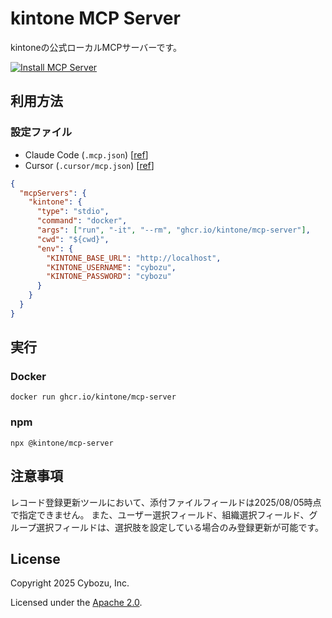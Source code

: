 # kintone MCP Server

kintoneの公式ローカルMCPサーバーです。

[![Install MCP Server](https://cursor.com/deeplink/mcp-install-dark.svg)](https://cursor.com/install-mcp?name=kintone&config=JTdCJTIyY29tbWFuZCUyMiUzQSUyMmRvY2tlciUyMHJ1biUyMC1pdCUyMC0tcm0lMjBnaGNyLmlvJTJGa2ludG9uZSUyRm1jcC1zZXJ2ZXIlMjIlN0Q%3D)

<!--

Cursorのインストール用Deep Linkは以下のJSONから生成している

{
  "kintone": {
    "command": "docker",
    "args": ["run", "-it", "--rm", "ghcr.io/kintone/mcp-server:latest"]
  }
}

作成方法は以下を参照
https://docs.cursor.com/ja/tools/developers

-->

## 利用方法

### 設定ファイル

- Claude Code (`.mcp.json`) \[[ref](https://docs.anthropic.com/ja/docs/claude-code/mcp)]
- Cursor (`.cursor/mcp.json`) \[[ref](https://docs.cursor.com/ja/context/mcp)]

```json
{
  "mcpServers": {
    "kintone": {
      "type": "stdio",
      "command": "docker",
      "args": ["run", "-it", "--rm", "ghcr.io/kintone/mcp-server"],
      "cwd": "${cwd}",
      "env": {
        "KINTONE_BASE_URL": "http://localhost",
        "KINTONE_USERNAME": "cybozu",
        "KINTONE_PASSWORD": "cybozu"
      }
    }
  }
}
```

## 実行

### Docker

```shell
docker run ghcr.io/kintone/mcp-server
```

### npm

```shell
npx @kintone/mcp-server
```

## 注意事項

レコード登録更新ツールにおいて、添付ファイルフィールドは2025/08/05時点で指定できません。
また、ユーザー選択フィールド、組織選択フィールド、グループ選択フィールドは、選択肢を設定している場合のみ登録更新が可能です。

## License

Copyright 2025 Cybozu, Inc.

Licensed under the [Apache 2.0](LICENSE).
